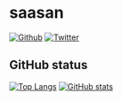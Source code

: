# saasan

[![Github](https://img.shields.io/github/followers/saasan?label=Follow&style=social)](https://github.com/saasan)
[![Twitter](https://img.shields.io/twitter/follow/saasan)](https://twitter.com/saasan)

## GitHub status

[![Top Langs](https://github-readme-stats.vercel.app/api/top-langs/?username=saasan)](https://github.com/anuraghazra/github-readme-stats)
[![GitHub stats](https://github-readme-stats.vercel.app/api?username=saasan&show_icons=true&line_height=40)](https://github.com/anuraghazra/github-readme-stats)
